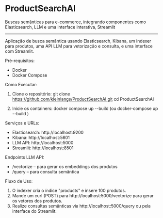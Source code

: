 # ProductSearchAI
Buscas semânticas para e-commerce, integrando componentes como Elasticsearch, LLM e uma interface interativa, Streamlit

---

Aplicação de busca semântica usando Elasticsearch, Kibana, um indexer para produtos,
uma API LLM para vetorização e consulta, e uma interface com Streamlit.

Pré-requisitos:
- Docker
- Docker Compose

Como Executar:
1. Clone o repositório:
   git clone https://github.com/kleinlangs/ProductSearchAI.git
   cd ProductSearchAI

2. Inicie os containers:
   docker compose up --build (ou docker-compose up --build )

Serviços e URLs:
- Elasticsearch: http://localhost:9200
- Kibana: http://localhost:5601
- LLM API: http://localhost:5000
- Streamlit: http://localhost:8501

Endpoints LLM API:
- /vectorize – para gerar os embeddings dos produtos
- /query – para consulta semântica

Fluxo de Uso:
1. O indexer cria o índice "products" e insere 100 produtos.
2. Mande um curl (POST) para http://localhost:5000/vectorize para gerar os vetores dos produtos.
3. Realize consultas semânticas via http://localhost:5000/query ou pela interface do Streamlit.
